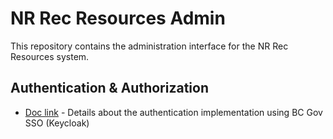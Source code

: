 # NR Rec Resources Admin

This repository contains the administration interface for the NR Rec Resources
system.

## Authentication & Authorization

- [Doc link](docs/auth/auth.md) - Details about the authentication
  implementation using BC Gov SSO (Keycloak)
